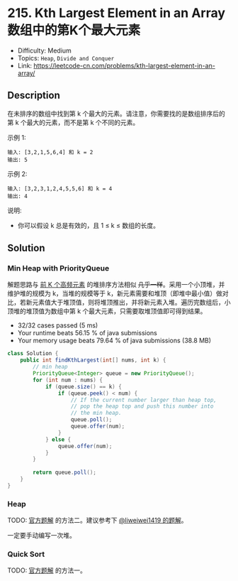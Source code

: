 # 215. Kth Largest Element in an Array 数组中的第K个最大元素

- Difficulty: Medium
- Topics: `Heap`, `Divide and Conquer`
- Link: https://leetcode-cn.com/problems/kth-largest-element-in-an-array/

## Description

在未排序的数组中找到第 k 个最大的元素。请注意，你需要找的是数组排序后的第 k 个最大的元素，而不是第 k 个不同的元素。

示例 1:
```
输入: [3,2,1,5,6,4] 和 k = 2
输出: 5
```

示例 2:
```
输入: [3,2,3,1,2,4,5,5,6] 和 k = 4
输出: 4
```

说明:
- 你可以假设 k 总是有效的，且 1 ≤ k ≤ 数组的长度。

## Solution

### Min Heap with PriorityQueue

解题思路与 [前 K 个高频元素](347.%20Top%20K%20Frequent%20Elements%20前%20K%20个高频元素.md) 的堆排序方法相似 ~~几乎一样~~。采用一个小顶堆，并维护堆的规模为 k，当堆的规模等于 k，新元素需要和堆顶（即堆中最小值）做对比，若新元素值大于堆顶值，则将堆顶推出，并将新元素入堆。遍历完数组后，小顶堆的堆顶值为数组中第 k 个最大元素，只需要取堆顶值即可得到结果。

- 32/32 cases passed (5 ms)
- Your runtime beats 56.15 % of java submissions
- Your memory usage beats 79.64 % of java submissions (38.8 MB)

```java
class Solution {
    public int findKthLargest(int[] nums, int k) {
        // min heap
        PriorityQueue<Integer> queue = new PriorityQueue();
        for (int num : nums) {
            if (queue.size() == k) {
                if (queue.peek() < num) {
                    // If the current number larger than heap top,
                    // pop the heap top and push this number into 
                    // the min heap.
                    queue.poll();
                    queue.offer(num);
                }
            } else {
                queue.offer(num);
            }
        }
        
        return queue.poll();
    }
}
```

### Heap

TODO: [官方题解](https://leetcode-cn.com/problems/kth-largest-element-in-an-array/solution/shu-zu-zhong-de-di-kge-zui-da-yuan-su-by-leetcode-/) 的方法二。建议参考下 [@liweiwei1419 的题解](https://leetcode-cn.com/problems/kth-largest-element-in-an-array/solution/partitionfen-er-zhi-zhi-you-xian-dui-lie-java-dai-/)。

一定要手动编写一次堆。

### Quick Sort

TODO: [官方题解](https://leetcode-cn.com/problems/kth-largest-element-in-an-array/solution/shu-zu-zhong-de-di-kge-zui-da-yuan-su-by-leetcode-/) 的方法一。
